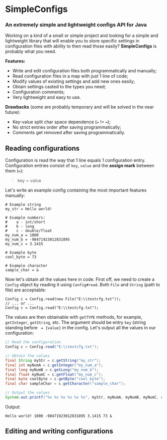 # SimpleConfigs
### An extremely simple and lightweight configs API for Java

Working on a kind of a small or simple project and looking for a simple and lightweight library that will enable you to store specific settings in configuration files with ability to then read those easily? **SimpleConfigs** is probably what you need.

**Features:**
* Write and edit configuration files both programmatically and manually;
* Read configuration files in a map with just 1 line of code;
* Modify values of existing settings and add new ones easily;
* Obtain settings casted to the types you need;
* Configuration comments;
* Very lightweight and easy to use.
    
**Drawbacks** (some are probably temporary and will be solved in the near future):
* Key-value split char space dependence (`=` != ` = `);
* No strict entries order after saving programmatically;
* Comments get removed after saving programmatically.
    
    
## Reading configurations
Configuration is read the way that 1 line equals 1 configuration entry.
Configuration entries consist of `key`, `value` and the **assign mark** between them (` = `):
> key = value

Let's write an example config containing the most important features manually:
```
# Example string
my_str = Hello world!

# Example numbers:
#    a - int/short
#    b - long
#    c - double/float
my_num_a = 1000
my_num_b = -98471923012831895
my_num_c = 3.1415

# Example byte
cool_byte = 73

# Example character
sample_char = &
```

Now let's obtain all the values here in code.
First off, we need to create a `Config` object by reading it using `Config#read`. Both `File` and `String` (path to file) are acceptable:

```
Config c = Config.read(new File("E:\\testcfg.txt"));
// ... or ...
Config c = Config.read("E:\\testcfg.txt");
```

The values are then obtainable with `getTYPE` methods, for example, `getInteger`, `getString`, etc. The argument should be entry `key` (string standing before ` = {value}` in the config. Let's output all the values in our configuration:

```java
// Read the configuration
Config c = Config.read("E:\\testcfg.txt");

// Obtain the values
final String myStr = c.getString("my_str");
final int myNumA = c.getInteger("my_num_a");
final long myNumB = c.getLong("my_num_b");
final float myNumC = c.getFloat("my_num_c");
final byte coolByte = c.getByte("cool_byte");
final char sampleChar = c.getCharacter("sample_char");

// Output the values
System.out.printf("%s %s %s %s %s %s", myStr, myNumA, myNumB, myNumC, coolByte, sampleChar);
```

Output:

`Hello world! 1000 -98471923012831895 3.1415 73 &`


## Editing and writing configurations
